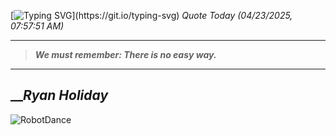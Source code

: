 [![Typing SVG](https://readme-typing-svg.herokuapp.com?font=Press+Start+2P&color=C2F784&size=35&width=900&height=100&lines=Hello+World%2C+I'm+Hung+!)](https://git.io/typing-svg) 
_Quote Today (04/23/2025, 07:57:51 AM)_
___
>**_We must remember: There is no easy way._**
___

## __**_Ryan Holiday_**

![RobotDance](src/assets/images/robot-dancing-dribble.gif?style=center)
